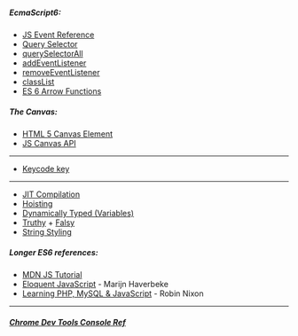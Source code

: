 ##### EcmaScript6:
* [JS Event Reference](https://developer.mozilla.org/en-US/docs/Web/Events)
* [Query Selector](https://developer.mozilla.org/en-US/docs/Web/API/Document/querySelector)
* [querySelectorAll](https://developer.mozilla.org/en-US/docs/Web/API/Document/querySelectorall)
* [addEventListener](https://developer.mozilla.org/en-US/docs/Web/API/EventTarget/addEventListener)
* [removeEventListener](https://developer.mozilla.org/en-US/docs/Web/API/EventTarget/removeEventListener)
* [classList](https://developer.mozilla.org/en-US/docs/Web/API/Element/classList)
* [ES 6 Arrow Functions](https://developer.mozilla.org/en-US/docs/Web/JavaScript/Reference/Functions/Arrow_functions)

##### The Canvas:
* [HTML 5 Canvas Element](https://developer.mozilla.org/en-US/docs/Web/HTML/Element/canvas)
* [JS Canvas API](https://developer.mozilla.org/en-US/docs/Web/API/Canvas_API)
***
* [Keycode key](https://keycode.info/)
***
* [JIT Compilation](https://hacks.mozilla.org/2017/02/a-crash-course-in-just-in-time-jit-compilers/)
* [Hoisting](https://developer.mozilla.org/en-US/docs/Glossary/Hoisting)
* [Dynamically Typed (Variables)](https://stackoverflow.com/questions/1517582/what-is-the-difference-between-statically-typed-and-dynamically-typed-languages)
* [Truthy](https://developer.mozilla.org/en-US/docs/Glossary/Truthy) + [Falsy](https://developer.mozilla.org/en-US/docs/Glossary/Falsy)
* [String Styling](https://google.github.io/styleguide/jsguide.html#features-strings-use-single-quotes)

##### Longer ES6 references:
* [MDN JS Tutorial](https://developer.mozilla.org/en-US/docs/Web/JavaScript/A_re-introduction_to_JavaScript)
* [Eloquent JavaScript](http://eloquentjavascript.net/) - Marijn Haverbeke
* [Learning PHP, MySQL & JavaScript](http://lpmj.net/5thedition/) - Robin Nixon

***
##### [Chrome Dev Tools Console Ref](https://developers.google.com/web/tools/chrome-devtools/console/reference)